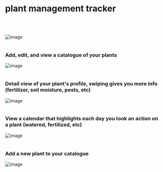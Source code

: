
# plant management tracker
<br /><br />

![image](https://user-images.githubusercontent.com/19538307/83470022-ff335e80-a435-11ea-9337-4f2e9523b788.png)
<br /><br />

### Add, edit, and view a catalogue of your plants
![image](https://user-images.githubusercontent.com/19538307/83470083-2d18a300-a436-11ea-92e2-a79515694e3d.png)
<br /><br />

### Detail view of your plant's profile, swiping gives you more info (fertilizer, soil moisture, pests, etc)
![image](https://user-images.githubusercontent.com/19538307/83470124-4ae60800-a436-11ea-9419-7c47c891ca6c.png)
<br /><br />

### View a calendar that highlights each day you took an action on a plant (watered, fertilized, etc)
![image](https://user-images.githubusercontent.com/19538307/83470158-63eeb900-a436-11ea-98df-85435114fcff.png)
<br /><br />

### Add a new plant to your catalogue
![image](https://user-images.githubusercontent.com/19538307/83470226-88e32c00-a436-11ea-9cb6-51e97c43d6a4.png)
